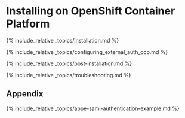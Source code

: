 ---
---

# Installing on OpenShift Container Platform

{% include_relative _topics/installation.md %}

{% include_relative _topics/configuring_external_auth_ocp.md %}

{% include_relative _topics/post-installation.md %}

{% include_relative _topics/troubleshooting.md %}

## Appendix

{% include_relative _topics/appe-saml-authentication-example.md %}
